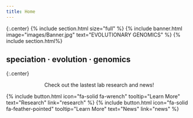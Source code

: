 ```yaml
---
title: Home
---
```


{:.center}
{% include section.html size="full" %}
{% include banner.html image="images/Banner.jpg" text="EVOLUTIONARY GENOMICS" %}
{% include section.html%}
## speciation · evolution · genomics
{:.center}

<p style="text-align:center;"> Check out the lastest lab research and news! </p>

{%
  include button.html
  icon="fa-solid fa-wrench" 
  tooltip="Learn More"
  text="Research"
  link="research"
%}
{%
  include button.html
  icon="fa-solid fa-feather-pointed"
  tooltip="Learn More"
  text="News"
  link="news"
%}
